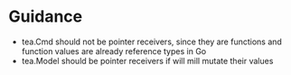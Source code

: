 
# Guidance

- tea.Cmd should not be pointer receivers, since they are functions and function values are already reference types in Go
- tea.Model should be pointer receivers if will mill mutate their values